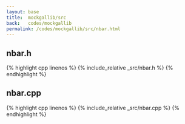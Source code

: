 ```yaml
---
layout: base
title:  mockgallib/src
back:   codes/mockgallib
permalink: /codes/mockgallib/src/nbar.html
---
```


## nbar.h
{% highlight cpp linenos %}
{% include_relative _src/nbar.h %}
{% endhighlight %}

## nbar.cpp
{% highlight cpp linenos %}
{% include_relative _src/nbar.cpp %}
{% endhighlight %}
